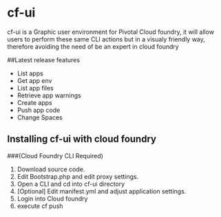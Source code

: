 # cf-ui
cf-ui is a Graphic user environment for Pivotal Cloud foundry, it will allow users to perform these same CLI actions but in a visualy friendly way, therefore avoiding the need of be an expert in cloud foundry

##Latest release features
- List apps
- Get app env
- List app files
- Retrieve app warnings
- Create apps
- Push app code
- Change Spaces

## Installing cf-ui with cloud foundry
###(Cloud Foundry CLI Required)
1. Download source code.
2. Edit Bootstrap.php and edit proxy settings.
3. Open a CLI and cd into cf-ui directory
4. [Optional] Edit manifest.yml and adjust application settings.
4. Login into Cloud foundry
5. execute cf push
